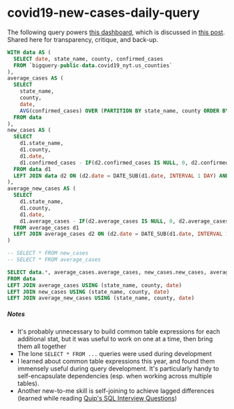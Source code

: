 # covid19-new-cases-daily-query

The following query powers [this dashboard](https://datastudio.google.com/reporting/1b28584b-0ecc-4f3f-aa50-3ea06a72728a), which is discussed in [this post](https://jonathanhunsucker.com/posts/visualizing-covid19-new-cases-daily/). Shared here for transparency, critique, and back-up. 

```sql
WITH data AS (
  SELECT date, state_name, county, confirmed_cases
  FROM `bigquery-public-data.covid19_nyt.us_counties`
),
average_cases AS (
  SELECT
    state_name,
    county,
    date,
    AVG(confirmed_cases) OVER (PARTITION BY state_name, county ORDER BY date ROWS BETWEEN 7 PRECEDING AND 0 FOLLOWING) as average_cases
  FROM data
),
new_cases AS (
  SELECT
    d1.state_name,
    d1.county,
    d1.date,
    d1.confirmed_cases - IF(d2.confirmed_cases IS NULL, 0, d2.confirmed_cases) as new_cases
  FROM data d1
  LEFT JOIN data d2 ON (d2.date = DATE_SUB(d1.date, INTERVAL 1 DAY) AND d1.state_name = d2.state_name AND d1.county = d2.county)
),
average_new_cases AS (
  SELECT
    d1.state_name,
    d1.county,
    d1.date,
    d1.average_cases - IF(d2.average_cases IS NULL, 0, d2.average_cases) as average_new_cases
  FROM average_cases d1
  LEFT JOIN average_cases d2 ON (d2.date = DATE_SUB(d1.date, INTERVAL 1 DAY) AND d1.state_name = d2.state_name AND d1.county = d2.county)
)

-- SELECT * FROM new_cases
-- SELECT * FROM average_cases

SELECT data.*, average_cases.average_cases, new_cases.new_cases, average_new_cases.average_new_cases
FROM data
LEFT JOIN average_cases USING (state_name, county, date)
LEFT JOIN new_cases USING (state_name, county, date)
LEFT JOIN average_new_cases USING (state_name, county, date)
```

##### Notes
* It's probably unnecessary to build common table expressions for each additional stat, but it was useful to work on one at a time, then bring them all together
* The lone `SELECT * FROM ...` queries were used during development
* I learned about common table expressions this year, and found them immensely useful during query development. It's particularly handy to self-encapsulate dependencies (esp. when working across multiple tables).
* Another new-to-me skill is self-joining to achieve lagged differences (learned while reading [Quip's SQL Interview Questions](https://quip.com/2gwZArKuWk7W))
